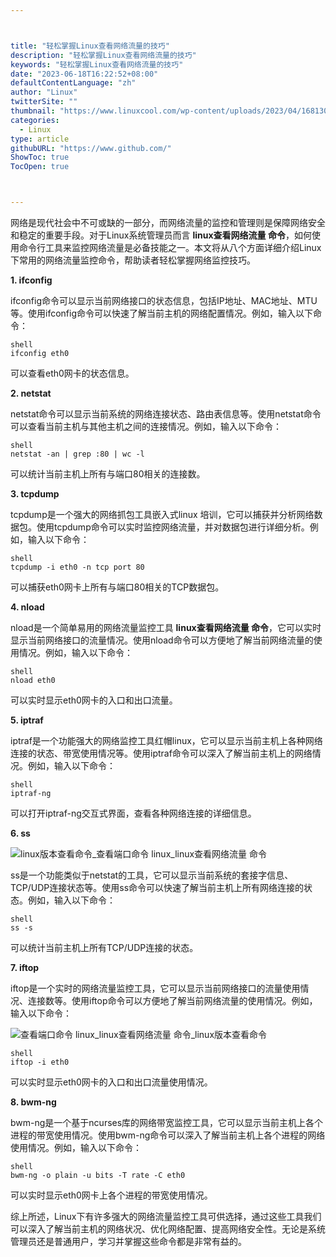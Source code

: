 ```yaml
---



title: "轻松掌握Linux查看网络流量的技巧"
description: "轻松掌握Linux查看网络流量的技巧"
keywords: "轻松掌握Linux查看网络流量的技巧"
date: "2023-06-18T16:22:52+08:00"
defaultContentLanguage: "zh"
author: "Linux"
twitterSite: ""
thumbnail: "https://www.linuxcool.com/wp-content/uploads/2023/04/1681301613190_0.png"
categories:
  - Linux
type: article
githubURL: "https://www.github.com/"
ShowToc: true
TocOpen: true



---
```


网络是现代社会中不可或缺的一部分，而网络流量的监控和管理则是保障网络安全和稳定的重要手段。对于Linux系统管理员而言 **linux查看网络流量 命令**，如何使用命令行工具来监控网络流量是必备技能之一。本文将从八个方面详细介绍Linux下常用的网络流量监控命令，帮助读者轻松掌握网络监控技巧。

**1. ifconfig**

ifconfig命令可以显示当前网络接口的状态信息，包括IP地址、MAC地址、MTU等。使用ifconfig命令可以快速了解当前主机的网络配置情况。例如，输入以下命令：

```
shell
ifconfig eth0
```

可以查看eth0网卡的状态信息。

**2. netstat**

netstat命令可以显示当前系统的网络连接状态、路由表信息等。使用netstat命令可以查看当前主机与其他主机之间的连接情况。例如，输入以下命令：

```
shell
netstat -an | grep :80 | wc -l
```

可以统计当前主机上所有与端口80相关的连接数。

**3. tcpdump**

tcpdump是一个强大的网络抓包工具嵌入式linux 培训，它可以捕获并分析网络数据包。使用tcpdump命令可以实时监控网络流量，并对数据包进行详细分析。例如，输入以下命令：

```
shell
tcpdump -i eth0 -n tcp port 80
```

可以捕获eth0网卡上所有与端口80相关的TCP数据包。

**4. nload**

nload是一个简单易用的网络流量监控工具 **linux查看网络流量 命令**，它可以实时显示当前网络接口的流量情况。使用nload命令可以方便地了解当前网络流量的使用情况。例如，输入以下命令：

```
shell
nload eth0
```

可以实时显示eth0网卡的入口和出口流量。

**5. iptraf**

iptraf是一个功能强大的网络监控工具红帽linux，它可以显示当前主机上各种网络连接的状态、带宽使用情况等。使用iptraf命令可以深入了解当前主机上的网络情况。例如，输入以下命令：

```
shell
iptraf-ng
```

可以打开iptraf-ng交互式界面，查看各种网络连接的详细信息。

**6. ss**

![linux版本查看命令_查看端口命令 linux_linux查看网络流量 命令](https://www.linuxcool.com/wp-content/uploads/2023/04/1681301613190_0.png)

ss是一个功能类似于netstat的工具，它可以显示当前系统的套接字信息、TCP/UDP连接状态等。使用ss命令可以快速了解当前主机上所有网络连接的状态。例如，输入以下命令：

```
shell
ss -s
```

可以统计当前主机上所有TCP/UDP连接的状态。

**7. iftop**

iftop是一个实时的网络流量监控工具，它可以显示当前网络接口的流量使用情况、连接数等。使用iftop命令可以方便地了解当前网络流量的使用情况。例如，输入以下命令：

![查看端口命令 linux_linux查看网络流量 命令_linux版本查看命令](https://www.linuxcool.com/wp-content/uploads/2023/04/1681301613190_1.png)

```
shell
iftop -i eth0
```

可以实时显示eth0网卡的入口和出口流量使用情况。

**8. bwm-ng**

bwm-ng是一个基于ncurses库的网络带宽监控工具，它可以显示当前主机上各个进程的带宽使用情况。使用bwm-ng命令可以深入了解当前主机上各个进程的网络使用情况。例如，输入以下命令：

```
shell
bwm-ng -o plain -u bits -T rate -C eth0
```

可以实时显示eth0网卡上各个进程的带宽使用情况。

综上所述，Linux下有许多强大的网络流量监控工具可供选择，通过这些工具我们可以深入了解当前主机的网络状况、优化网络配置、提高网络安全性。无论是系统管理员还是普通用户，学习并掌握这些命令都是非常有益的。